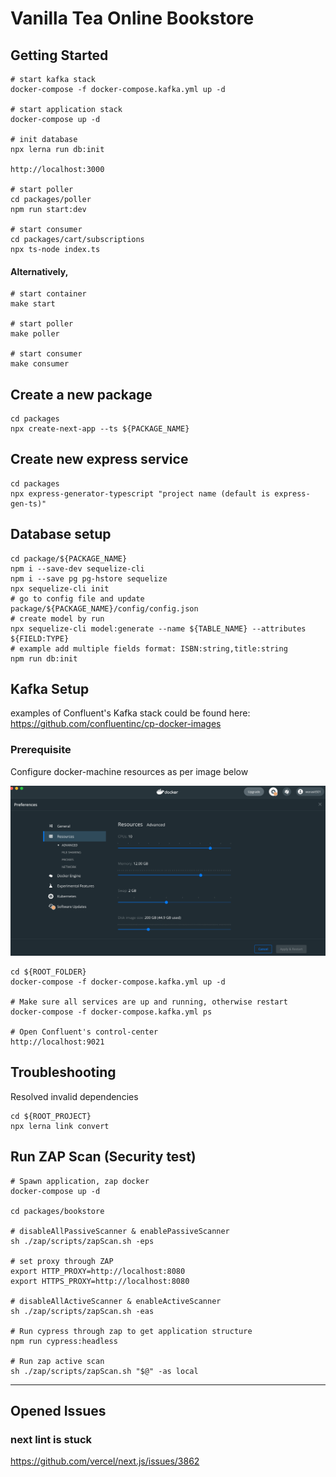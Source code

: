 # Vanilla Tea Online Bookstore

## Getting Started

```shell
# start kafka stack
docker-compose -f docker-compose.kafka.yml up -d

# start application stack
docker-compose up -d

# init database
npx lerna run db:init

http://localhost:3000

# start poller
cd packages/poller
npm run start:dev

# start consumer
cd packages/cart/subscriptions
npx ts-node index.ts
```

#### Alternatively,
```shell
# start container
make start

# start poller
make poller

# start consumer
make consumer
```

## Create a new package

```shell
cd packages
npx create-next-app --ts ${PACKAGE_NAME}
```

## Create new express service

```shell
cd packages
npx express-generator-typescript "project name (default is express-gen-ts)"
```

## Database setup

```shell
cd package/${PACKAGE_NAME}
npm i --save-dev sequelize-cli
npm i --save pg pg-hstore sequelize
npx sequelize-cli init
# go to config file and update package/${PACKAGE_NAME}/config/config.json
# create model by run
npx sequelize-cli model:generate --name ${TABLE_NAME} --attributes ${FIELD:TYPE}
# example add multiple fields format: ISBN:string,title:string
npm run db:init
```

## Kafka Setup

examples of Confluent's Kafka stack could be found here: https://github.com/confluentinc/cp-docker-images

### Prerequisite

Configure docker-machine resources as per image below

![](./docs/img/kafka_docker_resources.png)

```shell
cd ${ROOT_FOLDER}
docker-compose -f docker-compose.kafka.yml up -d

# Make sure all services are up and running, otherwise restart
docker-compose -f docker-compose.kafka.yml ps

# Open Confluent's control-center
http://localhost:9021
```

## Troubleshooting

Resolved invalid dependencies

```shell
cd ${ROOT_PROJECT}
npx lerna link convert
```

## Run ZAP Scan (Security test)

```shell
# Spawn application, zap docker 
docker-compose up -d

cd packages/bookstore

# disableAllPassiveScanner & enablePassiveScanner
sh ./zap/scripts/zapScan.sh -eps

# set proxy through ZAP
export HTTP_PROXY=http://localhost:8080
export HTTPS_PROXY=http://localhost:8080

# disableAllActiveScanner & enableActiveScanner
sh ./zap/scripts/zapScan.sh -eas

# Run cypress through zap to get application structure
npm run cypress:headless

# Run zap active scan 
sh ./zap/scripts/zapScan.sh "$@" -as local
```

---

## Opened Issues

### next lint is stuck

https://github.com/vercel/next.js/issues/3862
